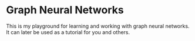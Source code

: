 # Graph Neural Networks
 This is my playground for learning and working with graph neural networks. It can later be used as a tutorial for you and others. 
